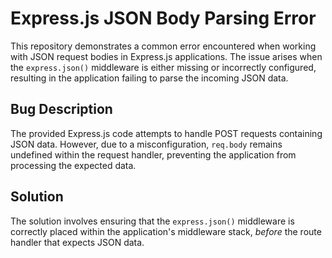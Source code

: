 # Express.js JSON Body Parsing Error

This repository demonstrates a common error encountered when working with JSON request bodies in Express.js applications. The issue arises when the `express.json()` middleware is either missing or incorrectly configured, resulting in the application failing to parse the incoming JSON data.

## Bug Description

The provided Express.js code attempts to handle POST requests containing JSON data.  However, due to a misconfiguration, `req.body` remains undefined within the request handler, preventing the application from processing the expected data.

## Solution

The solution involves ensuring that the `express.json()` middleware is correctly placed within the application's middleware stack, *before* the route handler that expects JSON data.